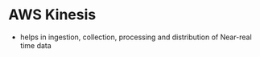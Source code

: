 
# AWS Kinesis

- helps in ingestion, collection, processing and distribution of Near-real time data

